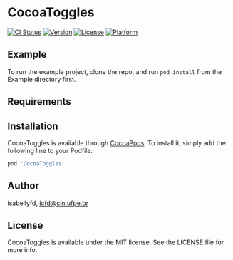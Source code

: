 # CocoaToggles

[![CI Status](https://img.shields.io/travis/isabellyfd/CocoaToggles.svg?style=flat)](https://travis-ci.org/isabellyfd/CocoaToggles)
[![Version](https://img.shields.io/cocoapods/v/CocoaToggles.svg?style=flat)](https://cocoapods.org/pods/CocoaToggles)
[![License](https://img.shields.io/cocoapods/l/CocoaToggles.svg?style=flat)](https://cocoapods.org/pods/CocoaToggles)
[![Platform](https://img.shields.io/cocoapods/p/CocoaToggles.svg?style=flat)](https://cocoapods.org/pods/CocoaToggles)

## Example

To run the example project, clone the repo, and run `pod install` from the Example directory first.

## Requirements

## Installation

CocoaToggles is available through [CocoaPods](https://cocoapods.org). To install
it, simply add the following line to your Podfile:

```ruby
pod 'CocoaToggles'
```

## Author

isabellyfd, icfd@cin.ufpe.br

## License

CocoaToggles is available under the MIT license. See the LICENSE file for more info.
